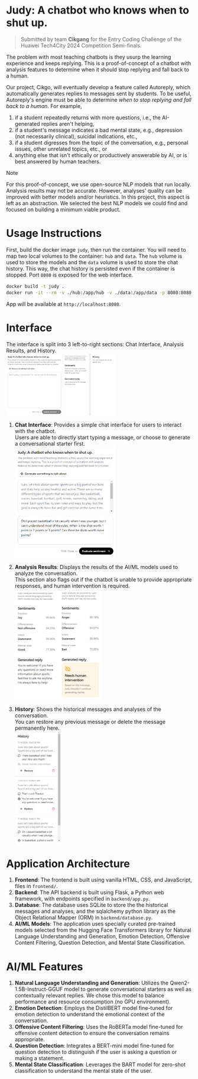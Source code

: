 # Judy: A chatbot who knows when to shut up.

> Submitted by team **Cikgang** for the Entry Coding Challenge of the Huawei Tech4City 2024 Competition Semi-finals.

The problem with most teaching chatbots is they usurp the learning experience and keeps replying. This is a proof-of-concept of a chatbot with analysis features to determine when it should stop replying and fall back to a human.

Our project, Cikgo, will eventually develop a feature called Autoreply, which automatically generates replies to messages sent by students. To be useful, Autoreply's engine must be able to determine _when to stop replying and fall back to a human_. For example,

1. if a student repeatedly returns with more questions, i.e., the AI-generated replies aren't helping,
2. if a student's message indicates a bad mental state, e.g., depression (not necessarily clinical), suicidal indications, etc.,
3. if a student digresses from the topic of the conversation, e.g., personal issues, other unrelated topics, etc., or
4. anything else that isn't ethically or productively answerable by AI, or is best answered by human teachers.

> [!NOTE]
> For this proof-of-concept, we use open-source NLP models that run locally. Analysis results may not be accurate. However, analyses' quality can be improved with better models and/or heuristics. In this project, this aspect is left as an abstraction. We selected the best NLP models we could find and focused on building a minimum viable product.

# Usage Instructions

First, build the docker image `judy`, then run the container. You will need to map two local volumes to the container: `hub` and `data`. The `hub` volume is used to store the models and the `data` volume is used to store the chat history. This way, the chat history is persisted even if the container is stopped. Port `8080` is exposed for the web interface.

```sh
docker build -t judy .
docker run -it --rm -v ./hub:/app/hub -v ./data:/app/data -p 8080:8080 judy
```

App will be available at `http://localhost:8080`.

# Interface

The interface is split into 3 left-to-right sections: Chat Interface, Analysis Results, and History.  
<img src="images/interface.png" alt="Full Interface" title="Full Interface" width="300"/>

1. **Chat Interface**: Provides a simple chat interface for users to interact with the chatbot.  
   Users are able to directly start typing a message, or choose to generate a conversational starter first.  
    <img src="images/chat.png" alt="Chat" title="Chat" height="300"/>

2. **Analysis Results**: Displays the results of the AI/ML models used to analyze the conversation.  
   This section also flags out if the chatbot is unable to provide appropriate responses, and human intervention is required.  
    <img src="images/analysis.png" alt="Analysis" title="Analysis" height="300"/> <img src="images/human.png" alt="Human Intervention" title="Human Intervention" height="300"/>

3. **History**: Shows the historical messages and analyses of the conversation.  
   You can restore any previous message or delete the message permanently here.  
    <img src="images/history.png" alt="History" title="History" height="300"/>

# Application Architecture

1. **Frontend**: The frontend is built using vanilla HTML, CSS, and JavaScript, files in `frontend/`.
2. **Backend**: The API backend is built using Flask, a Python web framework, with endpoints specified in `backend/app.py`.
3. **Database**: The database uses SQLite to store the the historical messages and analyses, and the sqlalchemy python library as the Object Relational Mapper (ORM) in `backend/database.py`.
4. **AI/ML Models**: The application uses specially curated pre-trained models selected from the Hugging Face Transformers library for Natural Language Understanding and Generation, Emotion Detection, Offensive Content Filtering, Question Detection, and Mental State Classification.

# AI/ML Features

1. **Natural Language Understanding and Generation**: Utilizes the Qwen2-1.5B-Instruct-GGUF model to generate conversational starters as well as contextually relevant replies. We chose this model to balance performance and resource consumption (no GPU environment).
2. **Emotion Detection**: Employs the DistilBERT model fine-tuned for emotion detection to understand the emotional context of the conversation.
3. **Offensive Content Filtering**: Uses the RoBERTa model fine-tuned for offensive content detection to ensure the conversation remains appropriate.
4. **Question Detection**: Integrates a BERT-mini model fine-tuned for question detection to distinguish if the user is asking a question or making a statement.
5. **Mental State Classification**: Leverages the BART model for zero-shot classification to understand the mental state of the user.
